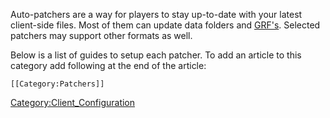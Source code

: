 Auto-patchers are a way for players to stay up-to-date with your latest client-side files. Most of them can update data
folders and [GRF's](GRF "wikilink"). Selected patchers may support other formats as well.

Below is a list of guides to setup each patcher. To add an article to this category add following at the end of the
article:

`[[Category:Patchers]]`

[Category:Client_Configuration](Category:Client_Configuration "wikilink")

